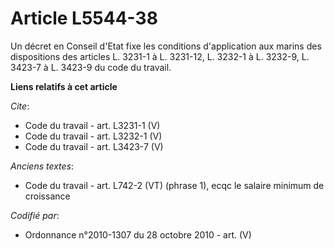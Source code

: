 # Article L5544-38

Un décret en Conseil d'Etat fixe les conditions d'application aux marins des dispositions des articles L. 3231-1 à L.
3231-12, 
L. 3232-1 à L. 3232-9, 
L. 3423-7 à L. 3423-9 du code du travail.

**Liens relatifs à cet article**

_Cite_:

  - Code du travail - art. L3231-1 (V)
  - Code du travail - art. L3232-1 (V)
  - Code du travail - art. L3423-7 (V)

_Anciens textes_:

  - Code du travail - art. L742-2 (VT) (phrase 1), ecqc le salaire minimum de croissance

_Codifié par_:

  - Ordonnance n°2010-1307 du 28 octobre 2010 - art. (V)

